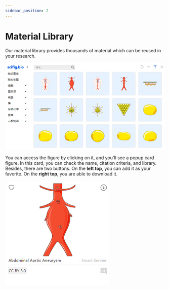 ```yaml
---
sidebar_position: 2
---
```


# Material Library

Our material library provides thousands of material which can be reused in your research.

![material library](../../../static/img/materiallib.png)

You can access the figure by clicking on it, and you'll see a popup card figure. In this card, you can check the name, citation criteria, and library. Besides, there are two buttons. On the **left top**, you can add it as your favorite. On the **right top**, you are able to download it.

![material card](../../../static/img/popup.png)